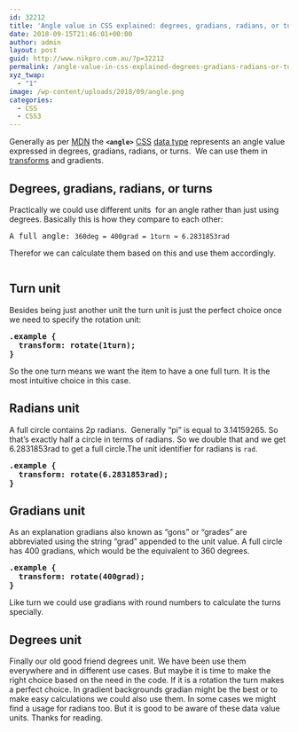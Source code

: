 ```yaml
---
id: 32212
title: 'Angle value in CSS explained: degrees, gradians, radians, or turns units'
date: 2018-09-15T21:46:01+00:00
author: admin
layout: post
guid: http://www.nikpro.com.au/?p=32212
permalink: /angle-value-in-css-explained-degrees-gradians-radians-or-turns-units/
xyz_twap:
  - "1"
image: /wp-content/uploads/2018/09/angle.png
categories:
  - CSS
  - CSS3
---
```

Generally as per <a href="https://developer.mozilla.org/en-US/docs/Web/CSS/angle" target="_blank" rel="noopener noreferrer">MDN</a> the **`<angle>`** [CSS](https://developer.mozilla.org/en-US/docs/Web/CSS) [data type](https://developer.mozilla.org/en-US/docs/Web/CSS/CSS_Types) represents an angle value expressed in degrees, gradians, radians, or turns.  We can use them in [transforms](http://www.nikpro.com.au/using-svg-part-2-to-create-animated-svg-spinner-by-css-transforms/) and gradients.

## Degrees, gradians, radians, or turns

Practically we could use different units  for an angle rather than just using degrees. Basically this is how they compare to each other:

<pre class="wp-block-preformatted">A full angle: <code>360deg = 400grad = 1turn ≈ 6.2831853rad</code></pre>

Therefor we can calculate them based on this and use them accordingly.<figure class="wp-block-image">

<img src="http://www.nikpro.com.au/wp-content/uploads/2018/09/circle.jpg" alt="" class="wp-image-32213" srcset="http://testgatsby.local/wp-content/uploads/2018/09/circle.jpg 814w, http://testgatsby.local/wp-content/uploads/2018/09/circle-300x213.jpg 300w, http://testgatsby.local/wp-content/uploads/2018/09/circle-768x544.jpg 768w" sizes="(max-width: 814px) 100vw, 814px" /> </figure> 

## Turn unit

Besides being just another unit the turn unit is just the perfect choice once we need to specify the rotation unit:

<pre class="wp-block-preformatted"><strong>.example {
  transform: rotate(1turn);
}</strong></pre>

So the one turn means we want the item to have a one full turn. It is the most intuitive choice in this case.

## Radians unit

A full circle contains 2p radians.  Generally &#8220;pi&#8221; is equal to 3.14159265. So that’s exactly half a circle in terms of radians. So we double that and we get 6.2831853rad to get a full circle.The unit identifier for radians is `rad`.

<pre class="wp-block-preformatted"><strong>.example {
  transform: rotate(6.2831853rad);
}</strong></pre>

## Gradians unit

As an explanation gradians also known as &#8220;gons&#8221; or &#8220;grades&#8221; are abbreviated using the string “grad” appended to the unit value. A full circle has 400 gradians, which would be the equivalent to 360 degrees.

<pre class="wp-block-preformatted"><strong>.example {
  transform: rotate(400grad);
}</strong></pre>

Like turn we could use gradians with round numbers to calculate the turns specially.

## Degrees unit

Finally our old good friend degrees unit. We have been use them everywhere and in different use cases. But maybe it is time to make the right choice based on the need in the code. If it is a rotation the turn makes a perfect choice. In gradient backgrounds gradian might be the best or to make easy calculations we could also use them. In some cases we might find a usage for radians too. But it is good to be aware of these data value units. Thanks for reading.